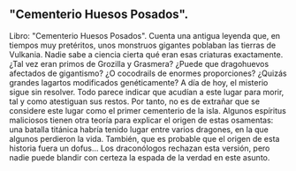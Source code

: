 ## "Cementerio Huesos Posados".
Libro: "Cementerio Huesos Posados".
Cuenta una antigua leyenda que, en tiempos muy pretéritos, unos monstruos gigantes poblaban las tierras de Vulkania. Nadie sabe a ciencia cierta qué eran esas criaturas exactamente. ¿Tal vez eran primos de Grozilla y Grasmera? ¿Puede que dragohuevos afectados de gigantismo? ¿O cocodrails de enormes proporciones? ¿Quizás grandes lagartos modificados genéticamente? A día de hoy, el misterio sigue sin resolver. Todo parece indicar que acudían a este lugar para morir, tal y como atestiguan sus restos. Por tanto, no es de extrañar que se considere este lugar como el primer cementerio de la isla.
Algunos espíritus maliciosos tienen otra teoría para explicar el origen de estas osamentas: una batalla titánica habría tenido lugar entre varios dragones, en la que algunos perdieron la vida. También, que es probable que el origen de esta historia fuera un dofus...
Los draconólogos rechazan esta versión, pero nadie puede blandir con certeza la espada de la verdad en este asunto.